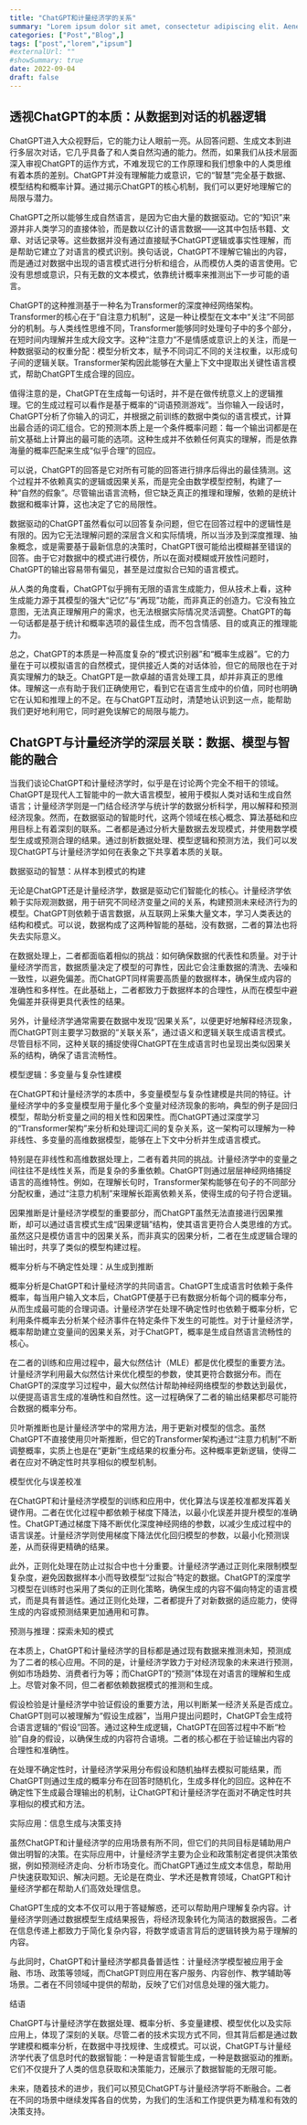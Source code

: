 ```yaml
---
title: "ChatGPT和计量经济学的关系"
summary: "Lorem ipsum dolor sit amet, consectetur adipiscing elit. Aenean in eleifend justo, vestibulum congue lacus. Quisque est libero, lacinia sed placerat ac, interdum id urna."
categories: ["Post","Blog",]
tags: ["post","lorem","ipsum"]
#externalUrl: ""
#showSummary: true
date: 2022-09-04
draft: false
---
```


## 透视ChatGPT的本质：从数据到对话的机器逻辑

ChatGPT进入大众视野后，它的能力让人眼前一亮。从回答问题、生成文本到进行多层次对话，它几乎具备了和人类自然沟通的能力。然而，如果我们从技术层面深入审视ChatGPT的运作方式，不难发现它的工作原理和我们想象中的人类思维有着本质的差别。ChatGPT并没有理解能力或意识，它的“智慧”完全基于数据、模型结构和概率计算。通过揭示ChatGPT的核心机制，我们可以更好地理解它的局限与潜力。

ChatGPT之所以能够生成自然语言，是因为它由大量的数据驱动。它的“知识”来源并非人类学习的直接体验，而是数以亿计的语言数据——这其中包括书籍、文章、对话记录等。这些数据并没有通过直接赋予ChatGPT逻辑或事实性理解，而是帮助它建立了对语言的模式识别。换句话说，ChatGPT不理解它输出的内容，而是通过对数据中出现的语言模式进行分析和组合，从而模仿人类的语言使用。它没有思想或意识，只有无数的文本模式，依靠统计概率来推测出下一步可能的语言。

ChatGPT的这种推测基于一种名为Transformer的深度神经网络架构。Transformer的核心在于“自注意力机制”，这是一种让模型在文本中“关注”不同部分的机制。与人类线性思维不同，Transformer能够同时处理句子中的多个部分，在短时间内理解并生成大段文字。这种“注意力”不是情感或意识上的关注，而是一种数据驱动的权重分配：模型分析文本，赋予不同词汇不同的关注权重，以形成句子间的逻辑关联。Transformer架构因此能够在大量上下文中提取出关键性语言模式，帮助ChatGPT生成合理的回应。

值得注意的是，ChatGPT在生成每一句话时，并不是在做传统意义上的逻辑推理。它的生成过程可以看作是基于概率的“词语预测游戏”。当你输入一段话时，ChatGPT分析了你输入的词汇，并根据之前训练的数据中类似的语言模式，计算出最合适的词汇组合。它的预测本质上是一个条件概率问题：每一个输出词都是在前文基础上计算出的最可能的选项。这种生成并不依赖任何真实的理解，而是依靠海量的概率匹配来生成“似乎合理”的回应。

可以说，ChatGPT的回答是它对所有可能的回答进行排序后得出的最佳猜测。这个过程并不依赖真实的逻辑或因果关系，而是完全由数学模型控制，构建了一种“自然的假象”。尽管输出语言流畅，但它缺乏真正的推理和理解，依赖的是统计数据和概率计算，这也决定了它的局限性。

数据驱动的ChatGPT虽然看似可以回答复杂问题，但它在回答过程中的逻辑性是有限的。因为它无法理解问题的深层含义和实际情境，所以当涉及到深度推理、抽象概念，或是需要基于最新信息的决策时，ChatGPT很可能给出模糊甚至错误的回答。由于它对数据中的模式进行模仿，所以在面对模糊或开放性问题时，ChatGPT的输出容易带有偏见，甚至是过度拟合已知的语言模式。

从人类的角度看，ChatGPT似乎拥有无限的语言生成能力，但从技术上看，这种生成能力源于其模型的强大“记忆”与“再现”功能，而非真正的创造力。它没有独立意图，无法真正理解用户的需求，也无法根据实际情况灵活调整。ChatGPT的每一句话都是基于统计和概率选项的最佳生成，而不包含情感、目的或真正的推理能力。

总之，ChatGPT的本质是一种高度复杂的“模式识别器”和“概率生成器”。它的力量在于可以模拟语言的自然模式，提供接近人类的对话体验，但它的局限也在于对真实理解力的缺乏。ChatGPT是一款卓越的语言处理工具，却并非真正的思维体。理解这一点有助于我们正确使用它，看到它在语言生成中的价值，同时也明确它在认知和推理上的不足。在与ChatGPT互动时，清楚地认识到这一点，能帮助我们更好地利用它，同时避免误解它的局限与能力。



## ChatGPT与计量经济学的深层关联：数据、模型与智能的融合

当我们谈论ChatGPT和计量经济学时，似乎是在讨论两个完全不相干的领域。ChatGPT是现代人工智能中的一款大语言模型，被用于模拟人类对话和生成自然语言；计量经济学则是一门结合经济学与统计学的数据分析科学，用以解释和预测经济现象。然而，在数据驱动的智能时代，这两个领域在核心概念、算法基础和应用目标上有着深刻的联系。二者都是通过分析大量数据去发现模式，并使用数学模型生成或预测合理的结果。通过剖析数据处理、模型逻辑和预测方法，我们可以发现ChatGPT与计量经济学如何在表象之下共享着本质的关联。

数据驱动的智慧：从样本到模式的构建

无论是ChatGPT还是计量经济学，数据是驱动它们智能化的核心。计量经济学依赖于实际观测数据，用于研究不同经济变量之间的关系，构建预测未来经济行为的模型。ChatGPT则依赖于语言数据，从互联网上采集大量文本，学习人类表达的结构和模式。可以说，数据构成了这两种智能的基础，没有数据，二者的算法也将失去实际意义。

在数据处理上，二者都面临着相似的挑战：如何确保数据的代表性和质量。对于计量经济学而言，数据质量决定了模型的可靠性，因此它会注重数据的清洗、去噪和一致性，以避免偏差。而ChatGPT同样需要高质量的数据样本，确保生成内容的准确性和多样性。在此基础上，二者都致力于数据样本的合理性，从而在模型中避免偏差并获得更具代表性的结果。

另外，计量经济学通常需要在数据中发现“因果关系”，以便更好地解释经济现象，而ChatGPT则主要学习数据的“关联关系”，通过语义和逻辑关联生成语言模式。尽管目标不同，这种关联的捕捉使得ChatGPT在生成语言时也呈现出类似因果关系的结构，确保了语言流畅性。

模型逻辑：多变量与复杂性建模

在ChatGPT和计量经济学的本质中，多变量模型与复杂性建模是共同的特征。计量经济学中的多变量模型用于量化多个变量对经济现象的影响，典型的例子是回归模型，帮助分析变量之间的相关性和因果性。而ChatGPT通过深度学习的“Transformer架构”来分析和处理词汇间的复杂关系，这一架构可以理解为一种非线性、多变量的高维数据模型，能够在上下文中分析并生成语言模式。

特别是在非线性和高维数据处理上，二者有着共同的挑战。计量经济学中的变量之间往往不是线性关系，而是复杂的多重依赖。ChatGPT则通过层层神经网络捕捉语言的高维特性。例如，在理解长句时，Transformer架构能够在句子的不同部分分配权重，通过“注意力机制”来理解长距离依赖关系，使得生成的句子符合逻辑。

因果推断是计量经济学模型的重要部分，而ChatGPT虽然无法直接进行因果推断，却可以通过语言模式生成“因果逻辑”结构，使其语言更符合人类思维的方式。虽然这只是模仿语言中的因果关系，而非真实的因果分析，二者在生成逻辑合理的输出时，共享了类似的模型构建过程。

概率分析与不确定性处理：从生成到推断

概率分析是ChatGPT和计量经济学的共同语言。ChatGPT生成语言时依赖于条件概率，每当用户输入文本后，ChatGPT便基于已有数据分析每个词的概率分布，从而生成最可能的合理词语。计量经济学在处理不确定性时也依赖于概率分析，它利用条件概率去分析某个经济事件在特定条件下发生的可能性。对于计量经济学，概率帮助建立变量间的因果关系，对于ChatGPT，概率是生成自然语言流畅性的核心。

在二者的训练和应用过程中，最大似然估计（MLE）都是优化模型的重要方法。计量经济学利用最大似然估计来优化模型的参数，使其更符合数据分布。而在ChatGPT的深度学习过程中，最大似然估计帮助神经网络模型的参数达到最优，以便提高语言生成的准确性和自然性。这一过程确保了二者的输出结果都尽可能符合数据的概率分布。

贝叶斯推断也是计量经济学中的常用方法，用于更新对模型的信念。虽然ChatGPT不直接使用贝叶斯推断，但它的Transformer架构通过“注意力机制”不断调整概率，实质上也是在“更新”生成结果的权重分布。这种概率更新逻辑，使得二者在应对不确定性时共享相似的模型机制。

模型优化与误差校准

在ChatGPT和计量经济学模型的训练和应用中，优化算法与误差校准都发挥着关键作用。二者在优化过程中都依赖于梯度下降法，以最小化误差并提升模型的准确性。ChatGPT通过梯度下降不断优化深度神经网络的参数，以减少生成过程中的语言误差。计量经济学则使用梯度下降法优化回归模型的参数，以最小化预测误差，从而获得更精确的结果。

此外，正则化处理在防止过拟合中也十分重要。计量经济学通过正则化来限制模型复杂度，避免因数据样本小而导致模型“过拟合”特定的数据。ChatGPT的深度学习模型在训练时也采用了类似的正则化策略，确保生成的内容不偏向特定的语言模式，而是具有普适性。通过正则化处理，二者都提升了对新数据的适应能力，使得生成的内容或预测结果更加通用和可靠。

预测与推理：探索未知的模式

在本质上，ChatGPT和计量经济学的目标都是通过现有数据来推测未知，预测成为了二者的核心应用。不同的是，计量经济学致力于对经济现象的未来进行预测，例如市场趋势、消费者行为等；而ChatGPT的“预测”体现在对语言的理解和生成上。尽管对象不同，但二者都依赖数据模式的推测和生成。

假设检验是计量经济学中验证假设的重要方法，用以判断某一经济关系是否成立。ChatGPT则可以被理解为“假设生成器”，当用户提出问题时，ChatGPT会生成符合语言逻辑的“假设”回答。通过这种生成逻辑，ChatGPT在回答过程中不断“检验”自身的假设，以确保生成的内容符合语境。二者的核心都在于验证输出内容的合理性和准确性。

在处理不确定性时，计量经济学采用分布假设和随机抽样去模拟可能结果，而ChatGPT则通过生成的概率分布在回答时随机化，生成多样化的回应。这种在不确定性下生成最合理输出的机制，让ChatGPT和计量经济学在面对不确定性时共享相似的模式和方法。

实际应用：信息生成与决策支持

虽然ChatGPT和计量经济学的应用场景有所不同，但它们的共同目标是辅助用户做出明智的决策。在实际应用中，计量经济学主要为企业和政策制定者提供决策依据，例如预测经济走向、分析市场变化。而ChatGPT通过生成文本信息，帮助用户快速获取知识、解决问题。无论是在商业、学术还是教育领域，ChatGPT和计量经济学都在帮助人们高效处理信息。

ChatGPT生成的文本不仅可以用于答疑解惑，还可以帮助用户理解复杂内容。计量经济学则通过数据模型生成结果报告，将经济现象转化为简洁的数据报告。二者在信息传递上都致力于简化复杂内容，将数学或语言背后的逻辑转换为易于理解的内容。

与此同时，ChatGPT和计量经济学都具备普适性：计量经济学模型被应用于金融、市场、政策等领域，而ChatGPT则应用在客户服务、内容创作、教学辅助等场景。二者在不同领域中提供的帮助，反映了它们对信息处理的强大能力。

结语

ChatGPT与计量经济学在数据处理、概率分析、多变量建模、模型优化以及实际应用上，体现了深刻的关联。尽管二者的技术实现方式不同，但其背后都是通过数学建模和概率分析，在数据中寻找规律、生成模式。可以说，ChatGPT与计量经济学代表了信息时代的数据智能：一种是语言智能生成，一种是数据驱动的推断。它们不仅提升了人类的信息获取和决策能力，还展示了数据智能的无限可能。

未来，随着技术的进步，我们可以预见ChatGPT与计量经济学将不断融合。二者在不同的场景中继续发挥各自的优势，为我们的生活和工作提供更为精准和有效的决策支持。